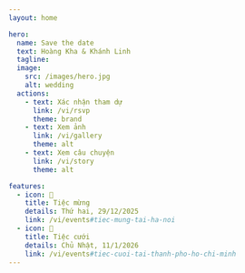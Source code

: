 ```yaml
---
layout: home

hero:
  name: Save the date
  text: Hoàng Kha & Khánh Linh
  tagline:
  image:
    src: /images/hero.jpg
    alt: wedding
  actions:
    - text: Xác nhận tham dự
      link: /vi/rsvp
      theme: brand
    - text: Xem ảnh
      link: /vi/gallery
      theme: alt
    - text: Xem câu chuyện
      link: /vi/story
      theme: alt

features:
  - icon: 🎉
    title: Tiệc mừng
    details: Thứ hai, 29/12/2025
    link: /vi/events#tiec-mung-tai-ha-noi
  - icon: 💒
    title: Tiệc cưới
    details: Chủ Nhật, 11/1/2026
    link: /vi/events#tiec-cuoi-tai-thanh-pho-ho-chi-minh
---
```

